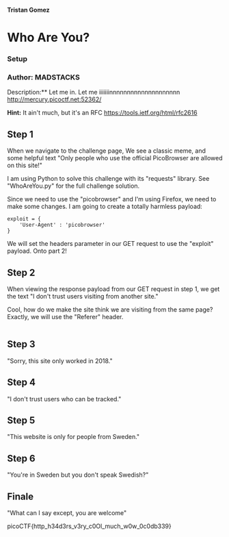 **Tristan Gomez**

# Who Are You?

### Setup

### Author: MADSTACKS 


Description:** Let me in. Let me iiiiiiinnnnnnnnnnnnnnnnnnnn<br />
http://mercury.picoctf.net:52362/
<br />

**Hint:** It ain't much, but it's an RFC https://tools.ietf.org/html/rfc2616


## Step 1

When we navigate to the challenge page, We see a classic meme, and some helpful text "Only people who use the official PicoBrowser are allowed on this site!" <br />

I am using Python to solve this challenge with its "requests" library. See "WhoAreYou.py" for the full challenge solution. <br />

Since we need to use the "picobrowser" and I'm using Firefox, we need to make some changes. I am going to create a totally harmless payload:

```
exploit = {
    'User-Agent' : 'picobrowser'
}
```

We will set the headers parameter in our GET request to use the "exploit" payload. Onto part 2!

## Step 2
When viewing the response payload from our GET request in step 1, we get the text "I don't trust users visiting from another site." <br />

Cool, how do we make the site think we are visiting from the same page? Exactly, we will use the "Referer" header.

```

```

## Step 3
"Sorry, this site only worked in 2018."

## Step 4

"I don't trust users who can be tracked."

## Step 5

"This website is only for people from Sweden."

## Step 6

"You're in Sweden but you don't speak Swedish?"

## Finale

"What can I say except, you are welcome"

picoCTF{http_h34d3rs_v3ry_c0Ol_much_w0w_0c0db339}
